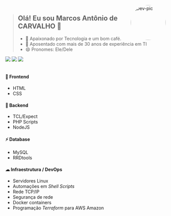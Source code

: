 <div style="display: inline_block"><br>
  <img align="right" alt="Dev-pic" style="border-radius: 50%; width: auto; height: 110px;" src="https://marquesfernandes.com/wp-content/uploads/2020/08/Servidor-e1597608701874-1536x568.jpg">
</div>

>## Olá! Eu sou Marcos Antônio de CARVALHO 👋 
> - 💖 Apaixonado por Tecnologia e um bom café.
> - 👀 Aposentado com mais de 30 anos de experiência em TI
> - 😄 Pronomes: Ele/Dele

 <!-- 
 Etiquetas para contato
 https://dev.to/envoy_/150-badges-for-github-pnk 
 -->
 <div> 
  <a href = "mailto:marcos.antonio.carvalho@gmail.com"><img src="https://img.shields.io/badge/-Gmail-%23333?style=for-the-badge&logo=gmail&logoColor=white" target="_blank"></a>   
  <a href="https://www.linkedin.com/in/marcos-antonio-carvalho-5673218a" target="_blank"><img src="https://img.shields.io/badge/-LinkedIn-%230077B5?style=for-the-badge&logo=linkedin&logoColor=white" target="_blank"></a> 
  <a href = "https://web.whatsapp.com/+5561981575525"><img src="https://img.shields.io/badge/WhatsApp-25D366?style=for-the-badge&logo=whatsapp&logoColor=white" target="_blank"></a>  
</div>
<br>

#### 🚀 Frontend
- HTML 
- CSS

#### 🚀 Backend
- TCL/Expect
- PHP Scripts
- NodeJS

#### ⚡ Database
- MySQL
- RRDtools

#### ☁ Infraestrutura / DevOps
- Servidores Linux  
- Automações em *Shell Scripts*
- Rede TCP/IP
- Segurança de rede
- Docker containers
- Programação *Terraform* para AWS Amazon


<!--
**dev-carvalho/dev-carvalho** is a ✨ _special_ ✨ repository because its `README.md` (this file) appears on your GitHub profile.

Here are some ideas to get you started:

- 🔭 I’m currently working on ...
- 🌱 I’m currently learning ...
- 👯 I’m looking to collaborate on ...
- 🤔 I’m looking for help with ...
- 💬 Ask me about ...
- 📫 How to reach me: ...
- 😄 Pronouns: ...
- ⚡ Fun fact: ...
- 🌱 Estudando NodeJS e MongoDB
-->


